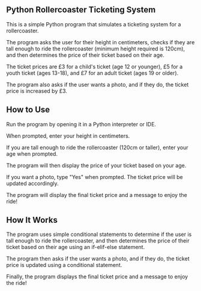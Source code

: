 ## Python Rollercoaster Ticketing System

This is a simple Python program that simulates a ticketing system for a rollercoaster. 

The program asks the user for their height in centimeters, checks if they are tall enough to ride the rollercoaster (minimum height required is 120cm), and then determines the price of their ticket based on their age. 

The ticket prices are £3 for a child's ticket (age 12 or younger), £5 for a youth ticket (ages 13-18), and £7 for an adult ticket (ages 19 or older). 

The program also asks if the user wants a photo, and if they do, the ticket price is increased by £3.

## How to Use

Run the program by opening it in a Python interpreter or IDE.

When prompted, enter your height in centimeters.

If you are tall enough to ride the rollercoaster (120cm or taller), enter your age when prompted.

The program will then display the price of your ticket based on your age.

If you want a photo, type "Yes" when prompted. The ticket price will be updated accordingly.

The program will display the final ticket price and a message to enjoy the ride!

## How It Works

The program uses simple conditional statements to determine if the user is tall enough to ride the rollercoaster, and then determines the price of their ticket based on their age using an if-elif-else statement. 

The program then asks if the user wants a photo, and if they do, the ticket price is updated using a conditional statement.

 Finally, the program displays the final ticket price and a message to enjoy the ride!